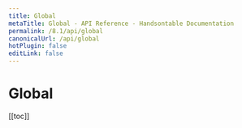 ```yaml
---
title: Global
metaTitle: Global - API Reference - Handsontable Documentation
permalink: /8.1/api/global
canonicalUrl: /api/global
hotPlugin: false
editLink: false
---
```


# Global

[[toc]]

